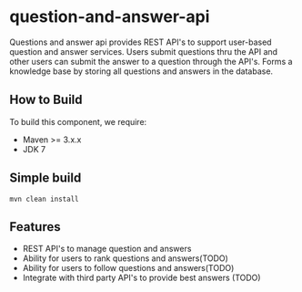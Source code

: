# question-and-answer-api
Questions and answer api provides REST API's to support user-based question and answer services. Users submit questions thru the API and other users can submit the answer to a question through the API's. Forms a knowledge base by storing all questions and answers in the database.

## How to Build

To build this component, we require:

* Maven >= 3.x.x
* JDK 7

## Simple build
```
mvn clean install
```

## Features
* REST API's to manage question and answers
* Ability for users to rank questions and answers(TODO)
* Ability for users to follow questions and answers(TODO)
* Integrate with third party API's to provide best answers (TODO)
